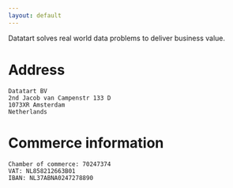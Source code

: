 ```yaml
---
layout: default
---
```


Datatart solves real world data problems to deliver business value.

# Address

```
Datatart BV
2nd Jacob van Campenstr 133 D
1073XR Amsterdam
Netherlands
```

# Commerce information
```
Chamber of commerce: 70247374
VAT: NL858212663B01
IBAN: NL37ABNA0247278890
```